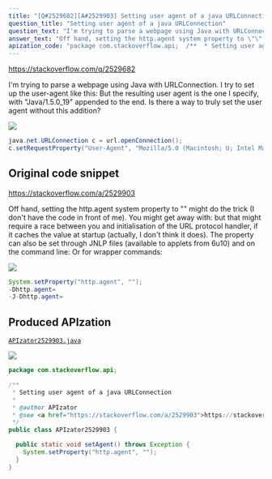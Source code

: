 ```yaml
---
title: "[Q#2529682][A#2529903] Setting user agent of a java URLConnection"
question_title: "Setting user agent of a java URLConnection"
question_text: "I'm trying to parse a webpage using Java with URLConnection. I try to set up the user-agent like this: But the resulting user agent is the one I specify, with \"Java/1.5.0_19\" appended to the end. Is there a way to truly set the user agent without this addition?"
answer_text: "Off hand, setting the http.agent system property to \"\" might do the trick (I don't have the code in front of me). You might get away with: but that might require a race between you and initialisation of the URL protocol handler, if it caches the value at startup (actually, I don't think it does). The property can also be set through JNLP files (available to applets from 6u10) and on the command line: Or for wrapper commands:"
apization_code: "package com.stackoverflow.api;  /**  * Setting user agent of a java URLConnection  *  * @author APIzator  * @see <a href=\"https://stackoverflow.com/a/2529903\">https://stackoverflow.com/a/2529903</a>  */ public class APIzator2529903 {    public static void setAgent() throws Exception {     System.setProperty(\"http.agent\", \"\");   } }"
---
```


https://stackoverflow.com/q/2529682

I&#x27;m trying to parse a webpage using Java with URLConnection. I try to set up the user-agent like this:
But the resulting user agent is the one I specify, with &quot;Java/1.5.0_19&quot; appended to the end. Is there a way to truly set the user agent without this addition?


<div class="code-logo"><img src="/stackoverflow.png" /></div>

```java
java.net.URLConnection c = url.openConnection();
c.setRequestProperty("User-Agent", "Mozilla/5.0 (Macintosh; U; Intel Mac OS X 10.4; en-US; rv:1.9.2.2) Gecko/20100316 Firefox/3.6.2");
```


## Original code snippet

https://stackoverflow.com/a/2529903

Off hand, setting the http.agent system property to &quot;&quot; might do the trick (I don&#x27;t have the code in front of me).
You might get away with:
but that might require a race between you and initialisation of the URL protocol handler, if it caches the value at startup (actually, I don&#x27;t think it does).
The property can also be set through JNLP files (available to applets from 6u10) and on the command line:
Or for wrapper commands:

<div class="code-logo"><img src="/stackoverflow.png" /></div>

```java
System.setProperty("http.agent", "");
-Dhttp.agent=
-J-Dhttp.agent=
```

## Produced APIzation

[`APIzator2529903.java`](https://github.com/pasqualesalza/apization-temp-data/raw/master/search/APIzator2529903.java)

<div class="code-logo"><img src="/apizator.png" /></div>

```java
package com.stackoverflow.api;

/**
 * Setting user agent of a java URLConnection
 *
 * @author APIzator
 * @see <a href="https://stackoverflow.com/a/2529903">https://stackoverflow.com/a/2529903</a>
 */
public class APIzator2529903 {

  public static void setAgent() throws Exception {
    System.setProperty("http.agent", "");
  }
}

```